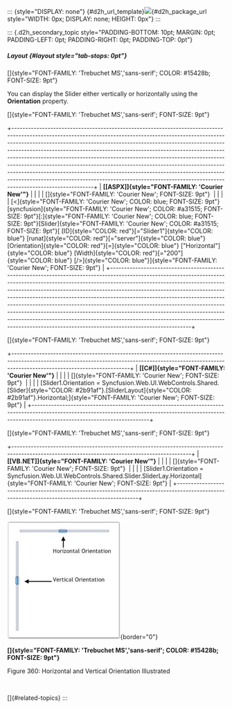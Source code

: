 ::: {style="DISPLAY: none"}
[](ms-xhelp:///?Id=d2h_url_template){#d2h_url_template}![](!package_url!){#d2h_package_url style="WIDTH: 0px; DISPLAY: none; HEIGHT: 0px"}
:::

::: {.d2h_secondary_topic style="PADDING-BOTTOM: 10pt; MARGIN: 0pt; PADDING-LEFT: 0pt; PADDING-RIGHT: 0pt; PADDING-TOP: 0pt"}
##### Layout {#layout style="tab-stops: 0pt"}

[]{style="FONT-FAMILY: 'Trebuchet MS','sans-serif'; COLOR: #15428b; FONT-SIZE: 9pt"} 

You can display the Slider either vertically or horizontally using the **Orientation** property.

[]{style="FONT-FAMILY: 'Trebuchet MS','sans-serif'; FONT-SIZE: 9pt"} 

+-----------------------------------------------------------------------------------------------------------------------------------------------------------------------------------------------------------------------------------------------------------------------------------------------------------------------------------------------------------------------------------------------------------------------------------------------------------------------------------------------------------------------------------------------------------------------------------------------------------------------------------------------------------------------------+
| **[\[ASPX\]]{style="FONT-FAMILY: 'Courier New'"}**                                                                                                                                                                                                                                                                                                                                                                                                                                                                                                                                                                                                                          |
|                                                                                                                                                                                                                                                                                                                                                                                                                                                                                                                                                                                                                                                                             |
| []{style="FONT-FAMILY: 'Courier New'; FONT-SIZE: 9pt"}                                                                                                                                                                                                                                                                                                                                                                                                                                                                                                                                                                                                                      |
|                                                                                                                                                                                                                                                                                                                                                                                                                                                                                                                                                                                                                                                                             |
| [\<]{style="FONT-FAMILY: 'Courier New'; COLOR: blue; FONT-SIZE: 9pt"}[syncfusion]{style="FONT-FAMILY: 'Courier New'; COLOR: #a31515; FONT-SIZE: 9pt"}[:]{style="FONT-FAMILY: 'Courier New'; COLOR: blue; FONT-SIZE: 9pt"}[Slider]{style="FONT-FAMILY: 'Courier New'; COLOR: #a31515; FONT-SIZE: 9pt"}[ [ID]{style="COLOR: red"}[=\"Slider1\"]{style="COLOR: blue"} [runat]{style="COLOR: red"}[=\"server\"]{style="COLOR: blue"} [Orientation]{style="COLOR: red"}[=]{style="COLOR: blue"} [\"Horizontal\"]{style="COLOR: blue"} [Width]{style="COLOR: red"}[=\"200\"]{style="COLOR: blue"} [/\>]{style="COLOR: blue"}]{style="FONT-FAMILY: 'Courier New'; FONT-SIZE: 9pt"} |
+-----------------------------------------------------------------------------------------------------------------------------------------------------------------------------------------------------------------------------------------------------------------------------------------------------------------------------------------------------------------------------------------------------------------------------------------------------------------------------------------------------------------------------------------------------------------------------------------------------------------------------------------------------------------------------+

[]{style="FONT-FAMILY: 'Trebuchet MS','sans-serif'; FONT-SIZE: 9pt"} 

+------------------------------------------------------------------------------------------------------------------------------------------------------------------------------------------------------+
| **[\[C#\]]{style="FONT-FAMILY: 'Courier New'"}**                                                                                                                                                     |
|                                                                                                                                                                                                      |
| []{style="FONT-FAMILY: 'Courier New'; FONT-SIZE: 9pt"}                                                                                                                                               |
|                                                                                                                                                                                                      |
| [Slider1.Orientation = Syncfusion.Web.UI.WebControls.Shared.[Slider]{style="COLOR: #2b91af"}.[SliderLayout]{style="COLOR: #2b91af"}.Horizontal;]{style="FONT-FAMILY: 'Courier New'; FONT-SIZE: 9pt"} |
+------------------------------------------------------------------------------------------------------------------------------------------------------------------------------------------------------+

[]{style="FONT-FAMILY: 'Trebuchet MS','sans-serif'; FONT-SIZE: 9pt"} 

+----------------------------------------------------------------------------------------------------------------------------------------------+
| **[\[VB.NET\]]{style="FONT-FAMILY: 'Courier New'"}**                                                                                         |
|                                                                                                                                              |
| []{style="FONT-FAMILY: 'Courier New'; FONT-SIZE: 9pt"}                                                                                       |
|                                                                                                                                              |
| [Slider1.Orientation = Syncfusion.Web.UI.WebControls.Shared.Slider.SliderLay.Horizontal]{style="FONT-FAMILY: 'Courier New'; FONT-SIZE: 9pt"} |
+----------------------------------------------------------------------------------------------------------------------------------------------+

[]{style="FONT-FAMILY: 'Trebuchet MS','sans-serif'; FONT-SIZE: 9pt"} 

![](ImagesExt/image72_483.jpg){border="0"}

**[]{style="FONT-FAMILY: 'Trebuchet MS','sans-serif'; COLOR: #15428b; FONT-SIZE: 9pt"}** 

Figure 360: Horizontal and Vertical Orientation Illustrated

 

[]{#related-topics}
:::

